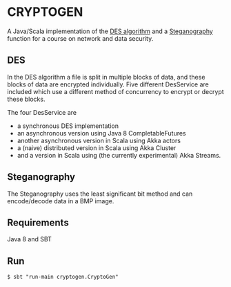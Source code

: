 CRYPTOGEN
=========

A Java/Scala implementation of the [DES algorithm](http://en.wikipedia.org/wiki/Data_Encryption_Standard "DES algorithm on Wikipedia") and a  [Steganography](http://en.wikipedia.org/wiki/Steganography) function for a course on network and data security.

DES
---

In the DES algorithm a file is split in multiple blocks of data, and these blocks of data are encrypted individually. Five different DesService are included which use a different method of concurrency to encrypt or decrypt these blocks.

The four DesService are 
- a synchronous DES implementation
- an asynchronous version using Java 8 CompletableFutures 
- another asynchronous version in Scala using Akka actors
- a (naive) distributed version in Scala using Akka Cluster
- and a version in Scala using (the currently experimental) Akka Streams.


Steganography
-------------

The Steganography uses the least significant bit method and can encode/decode data in a BMP image.


Requirements
------------

Java 8 and SBT


Run
---

    $ sbt "run-main cryptogen.CryptoGen"
